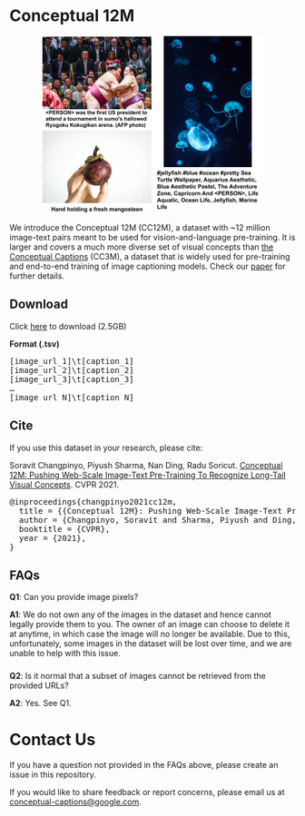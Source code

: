 # Conceptual 12M

<p align="center">
  <img width="192" height="312" src="/images/cc12m_1.jpg">
  <img width="192" height="312" src="/images/cc12m_2.jpg">
</p>

We introduce the Conceptual 12M (CC12M), a dataset with ~12 million image-text pairs meant to be used for vision-and-language pre-training.
It is larger and covers a much more diverse set of visual concepts than [the Conceptual Captions](https://github.com/google-research-datasets/conceptual-captions) (CC3M), a dataset that is widely used for pre-training and end-to-end training of image captioning models.
Check our [paper](https://arxiv.org/abs/2102.08981) for further details.

## Download
Click [here](https://storage.googleapis.com/conceptual_12m/cc12m.tsv) to download (2.5GB)


**Format (.tsv)**
<div class="highlight highlight-source-shell"><pre>
[image_url_1]\t[caption_1]
[image_url_2]\t[caption_2]
[image_url_3]\t[caption_3]
…
[image_url_N]\t[caption_N]
</pre></div>


## Cite

If you use this dataset in your research, please cite:

Soravit Changpinyo, Piyush Sharma, Nan Ding, Radu Soricut.
[Conceptual 12M: Pushing Web-Scale Image-Text Pre-Training To Recognize Long-Tail Visual Concepts](https://arxiv.org/abs/2102.08981).
CVPR 2021.

<div class="highlight highlight-source-shell"><pre>
@inproceedings{changpinyo2021cc12m,
  title = {{Conceptual 12M}: Pushing Web-Scale Image-Text Pre-Training To Recognize Long-Tail Visual Concepts},
  author = {Changpinyo, Soravit and Sharma, Piyush and Ding, Nan and Soricut, Radu},
  booktitle = {CVPR},
  year = {2021},
}
</pre></div>

## FAQs

**Q1**: Can you provide image pixels?

**A1**: We do not own any of the images in the dataset and hence cannot legally provide them to you. The owner of an image can choose to delete it at anytime, in which case the image will no longer be available. Due to this, unfortunately, some images in the dataset will be lost over time, and we are unable to help with this issue.
###

**Q2**: Is it normal that a subset of images cannot be retrieved from the provided URLs?

**A2**: Yes. See Q1. 

# Contact Us

If you have a question not provided in the FAQs above, please create an issue in this repository. 

If you would like to share feedback or report concerns, please email us at conceptual-captions@google.com.

